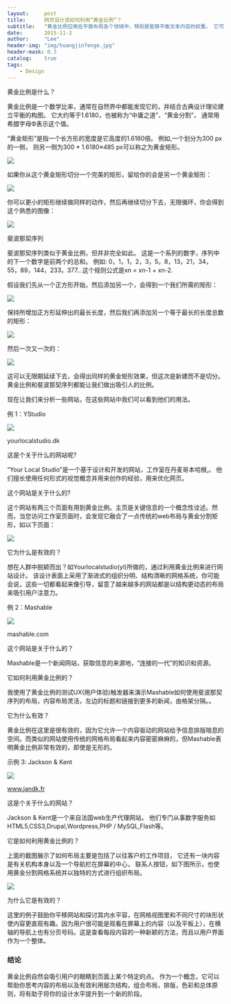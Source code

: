 ```yaml
---
layout:     post
title:      网页设计该如何利用“黄金比例”？
subtitle:   "黄金比例应用在平面布局各个领域中，特别是能够平衡文本内容的权重。 它可以帮助设计者创建层次结构以及吸引用户对特定区域的关注。"
date:       2015-11-3
author:     "Lee"
header-img: "img/huangjinfenge.jpg"
header-mask: 0.3
catalog:    true
tags:
    - Design
---
```

黄金比例是什么？

黄金比例是一个数学比率，通常在自然界中都能发现它的，并结合古典设计理论建立平衡的构图。 它大约等于1.6180，也被称为“中庸之道”、“黄金分割”， 通常用希腊字母Ф表示这个值。

“黄金矩形”是指一个长方形的宽度是它高度的1.6180倍。 例如,一个划分为300 px的一侧， 则另一侧为300 * 1.6180≈485 px可以称之为黄金矩形。

![](http://7xnqez.com1.z0.glb.clouddn.com/1446022670180222.jpg)

如果你从这个黄金矩形切分一个完美的矩形，留给你的会是另一个黄金矩形：

![](http://7xnqez.com1.z0.glb.clouddn.com/1446022675825026.jpg)

你可以更小的矩形继续做同样的动作，然后再继续切分下去，无限循环，你会得到这个熟悉的图像：

![](http://7xnqez.com1.z0.glb.clouddn.com/1446022681266863.jpg)



斐波那契序列

斐波那契序列类似于黄金比例，但并非完全如此。 这是一个系列的数字，序列中的下一个数字是前两个的总和。 例如: 0，1，1，2，3，5，8，13，21，34，55，89，144，233，377…这个规则公式是xn = xn-1 + xn-2.

假设我们先从一个正方形开始，然后添加另一个，会得到一个我们所需的矩形：

![](http://7xnqez.com1.z0.glb.clouddn.com/1446022688559664.jpg)

保持所增加正方形延伸出的最长长度，然后我们再添加另一个等于最长的长度总数的矩形：

![](http://7xnqez.com1.z0.glb.clouddn.com/1446022692357385.jpg)

然后一次又一次的：

![](http://7xnqez.com1.z0.glb.clouddn.com/1446022699937236.jpg)

这可以无限期延续下去，会得出同样的黄金矩形效果，但这次是新建而不是切分。 黄金比例和斐波那契序列都能让我们做出吸引人的比例。

现在让我们来分析一些网站，在这些网站中我们可以看到他们的用法。



例 1：YStudio

![](http://7xnqez.com1.z0.glb.clouddn.com/1446022705507328.jpg)

yourlocalstudio.dk

这是个关于什么的网站呢?

“Your Local Studio”是一个基于设计和开发的网站，工作室在丹麦哥本哈根,。 他们擅长使用任何形式的视觉概念并用来创作的经验，用来优化网页。

这个网站是关于什么的?

这个网站有两三个页面有用到黄金比例。主页是关键信息的一个概念性诠述。然而，当您访问工作室页面时，会发现它融合了一点传统的web布局与黄金分割矩形，如以下页面：

![](http://7xnqez.com1.z0.glb.clouddn.com/1446022712314053.jpg)


它为什么是有效的？

想在人群中脱颖而出？如Yourlocalstudio(yl)所做的，通过利用黄金比例来进行网站设计。 该设计表面上采用了渐进式的组织分明、结构清晰的网格系统，你可能会说，这些一切都看起来像引导，留意了越来越多的网站都是以结构更动态的布局来吸引用户注意力。



例 2：Mashable

![](http://7xnqez.com1.z0.glb.clouddn.com/1446022717292988.jpg)

mashable.com

这个网站是关于什么的？

Mashable是一个新闻网站，获取信息的来源地，“连接的一代”的知识和资源。

它如何利用黄金比例的？

我使用了黄金比例的测试UX(用户体验)触发器来演示Mashable如何使用斐波那契序列的布局，内容布局灵活，左边的标题和链接到更多的新闻，由格架分隔。。

它为什么有效？

黄金比例在这里是很有效的，因为它允许一个内容驱动的网站给予信息排版喘息的空间。而类似的网站使用传统的网格布局看起来内容密密麻麻的，但Mashable表明黄金比例非常有效的，即使是无形的。



示例 3: Jackson & Kent

![](http://7xnqez.com1.z0.glb.clouddn.com/1446022758243088.jpg)

www.jandk.fr

这是个关于什么的网站？

Jackson & Kent是一个来自法国web生产代理网站。 他们专门从事数字服务如HTML5,CSS3,Drupal,Wordpress,PHP / MySQL,Flash等。

它是如何利用黄金比例的？

上面的截图展示了如何布局主要是包括了以往客户的工作项目， 它还有一块内容是有关机构本身以及一个导航栏在屏幕的中心， 联系人按钮，如下图所示，也使用黄金分割网格系统并以独特的方式进行组织布局。

![](http://7xnqez.com1.z0.glb.clouddn.com/1446022749558700.jpg)

为什么它是有效的？

这里的例子鼓励你平移网站和探讨其内水平容，在网格视图里和不同尺寸的块形状使内容更直观有趣。因为用户很可能是观看在屏幕上的内容（以及平板上），在横轴的导航上也有分页号码。这是查看每段内容的一种新颖的方法，而且以用户界面作为一个整体。



### 结论

黄金比例自然会吸引用户的眼睛到页面上某个特定的点。 作为一个概念，它可以帮助你思考内容的布局以及有效利用层次结构，组合布局，排版，色彩和总体原则，将有助于将你的设计水平提升到一个新的阶段。